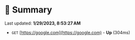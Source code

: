 # 📖 Summary
Last updated: **1/29/2023, 8:53:27 AM**

- `GET` [https://google.com](https://google.com) - **Up** (304ms)
